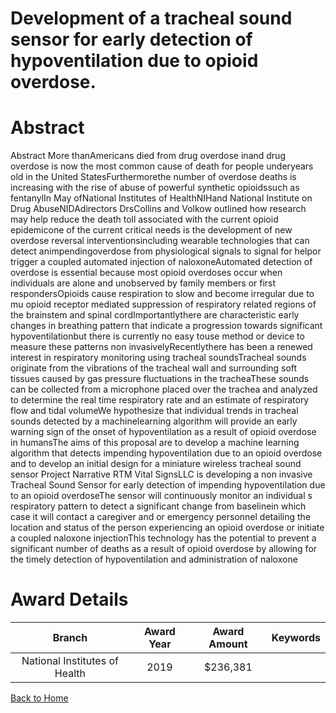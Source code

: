 
Development of a tracheal sound sensor for early detection of hypoventilation due to opioid overdose.
=====================================================================================================

# Abstract


Abstract More thanAmericans died from drug overdose inand drug overdose is now the most common cause of death for people underyears old in the United StatesFurthermorethe number of overdose deaths is increasing with the rise of abuse of powerful synthetic opioidssuch as fentanylIn May ofNational Institutes of HealthNIHand National Institute on Drug AbuseNIDAdirectors DrsCollins and Volkow outlined how research may help reduce the death toll associated with the current opioid epidemicone of the current critical needs is the development of new overdose reversal interventionsincluding wearable technologies that can detect animpendingoverdose from physiological signals to signal for helpor trigger a coupled automated injection of naloxoneAutomated detection of overdose is essential because most opioid overdoses occur when individuals are alone and unobserved by family members or first respondersOpioids cause respiration to slow and become irregular due to mu opioid receptor mediated suppression of respiratory related regions of the brainstem and spinal cordImportantlythere are characteristic early changes in breathing pattern that indicate a progression towards significant hypoventilationbut there is currently no easy touse method or device to measure these patterns non invasivelyRecentlythere has been a renewed interest in respiratory monitoring using tracheal soundsTracheal sounds originate from the vibrations of the tracheal wall and surrounding soft tissues caused by gas pressure fluctuations in the tracheaThese sounds can be collected from a microphone placed over the trachea and analyzed to determine the real time respiratory rate and an estimate of respiratory flow and tidal volumeWe hypothesize that individual trends in tracheal sounds detected by a machinelearning algorithm will provide an early warning sign of the onset of hypoventilation as a result of opioid overdose in humansThe aims of this proposal are to develop a machine learning algorithm that detects impending hypoventilation due to an opioid overdose and to develop an initial design for a miniature wireless tracheal sound sensor Project Narrative RTM Vital SignsLLC is developing a non invasive Tracheal Sound Sensor for early detection of impending hypoventilation due to an opioid overdoseThe sensor will continuously monitor an individual s respiratory pattern to detect a significant change from baselinein which case it will contact a caregiver and or emergency personnel detailing the location and status of the person experiencing an opioid overdose or initiate a coupled naloxone injectionThis technology has the potential to prevent a significant number of deaths as a result of opioid overdose by allowing for the timely detection of hypoventilation and administration of naloxone  

# Award Details

|Branch|Award Year|Award Amount|Keywords|
| :---: | :---: | :---: | :---: |
|National Institutes of Health|2019|$236,381||
  
  


[Back to Home](https://github.com/chrischow/dod_sbir_awards#2321)